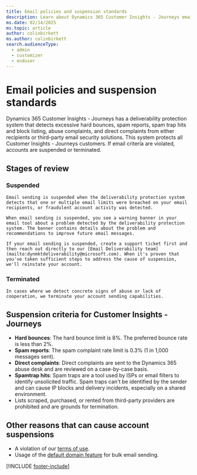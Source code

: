 ```yaml
---
title: Email policies and suspension standards
description: Learn about Dynamics 365 Customer Insights - Journeys email policies and what to do if your account is suspended.
ms.date: 02/14/2025
ms.topic: article
author: colinbirkett
ms.author: colinbirkett
search.audienceType: 
  - admin
  - customizer
  - enduser
---
```


# Email policies and suspension standards

Dynamics 365 Customer Insights - Journeys has a deliverability protection system that detects excessive hard bounces, spam reports, spam trap hits and block listing, abuse complaints, and direct complaints from either recipients or third-party email security solutions. This system protects all Customer Insights - Journeys customers. If email criteria are violated, accounts are suspended or terminated.

## Stages of review

### Suspended

    Email sending is suspended when the deliverability protection system detects that one or multiple email limits were breached on your email recipients, or fraudulent account activity was detected.

    When email sending is suspended, you see a warning banner in your email tool about a problem detected by the deliverability protection system. The banner contains details about the problem and recommendations to improve future email messages.

    If your email sending is suspended, create a support ticket first and then reach out directly to our [Email Deliverability team](mailto:dynmktdeliverability@microsoft.com). When it's proven that you've taken sufficient steps to address the cause of suspension, we'll reinstate your account.

### Terminated

    In cases where we detect concrete signs of abuse or lack of cooperation, we terminate your account sending capabilities.

## Suspension criteria for Customer Insights - Journeys

-   **Hard bounces**: The hard bounce limit is 8%. The preferred bounce rate is less than 2%.
-   **Spam reports**: The spam complaint rate limit is 0.3% (1 in 1,000 messages sent).
-   **Direct complaints**: Direct complaints are sent to the Dynamics 365 abuse desk and are reviewed on a case-by-case basis.
-   **Spamtrap hits**: Spam traps are a tool used by ISPs or email filters to identify unsolicited traffic. Spam traps can't be identified by the sender and can cause IP blocks and delivery incidents, especially on a shared environment.
-   Lists scraped, purchased, or rented from third-party providers are prohibited and are grounds for termination.

## Other reasons that can cause account suspensions

-   A violation of our [terms of use](https://www.microsoft.com/servicesagreement).
-   Usage of the [default domain feature](domain-authentication.md#the-default-authenticated-domain) for bulk email sending.

[!INCLUDE [footer-include](./includes/footer-banner.md)]

